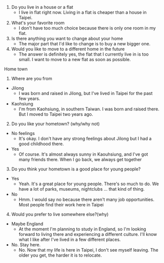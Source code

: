 
1. Do you live in a house or a flat
	- I live in flat right now. Living in a flat is cheaper than a house in Taipei.
1. What's your favorite room
	 - I don't have too much choice because there is only one room in my flat.
2. Is there anything you want to change about your home
	- The major part that I'd like to change is to buy a new bigger one.
1. Would you like to move to a different home in the future
	- The answer is definitely yes, the flat that I currently live in is too small. I want to move to a new flat as soon as possible.

Home town

1. Where are you from
- Jilong
	- I was born and raised in Jilong, but I've lived in Taipei for the past few years.
- Kaohsiung
	- I'm from Kaohsiung, in southern Taiwan. I was born and raised there. But I moved to Taipei two years ago.

 2. Do you like your hometown? (why/why not)
- No feelings
	- It's okay. I don't have any strong feelings about Jilong but I had a good childhood there.
- Yes
	- Of course. It's almost always sunny in Kaouhsiung, and I've got many friends there. When I go back, we always get together

3. Do you think your hometown is a good place for young people?
- Yes
	- Yeah. It's a great place for young people. There's so much to do. We have a lot of parks, museums, nightclubs ... that kind of thing.
- No
	- Hmm. I would say no because there aren't many job opportunities. Most people find their work here in Taipei

4. Would you prefer to live somewhere else?(why)
- Maybe England
	- At the moment I'm planning to study in England, so I'm looking forward to living there and experiencing a different culture. I'll know what I like after I've lived in a few different places.
- No. Stay here.
	- No. Now that my life is here in Taipei, I don't see myself leaving. The older you get, the harder it is to relocate.
